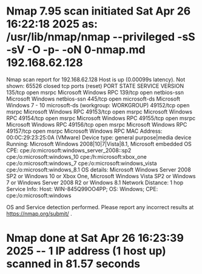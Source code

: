 # Nmap 7.95 scan initiated Sat Apr 26 16:22:18 2025 as: /usr/lib/nmap/nmap --privileged -sS -sV -O -p- -oN 0-nmap.md 192.168.62.128
Nmap scan report for 192.168.62.128
Host is up (0.00099s latency).
Not shown: 65526 closed tcp ports (reset)
PORT      STATE SERVICE      VERSION
135/tcp   open  msrpc        Microsoft Windows RPC
139/tcp   open  netbios-ssn  Microsoft Windows netbios-ssn
445/tcp   open  microsoft-ds Microsoft Windows 7 - 10 microsoft-ds (workgroup: WORKGROUP)
49152/tcp open  msrpc        Microsoft Windows RPC
49153/tcp open  msrpc        Microsoft Windows RPC
49154/tcp open  msrpc        Microsoft Windows RPC
49155/tcp open  msrpc        Microsoft Windows RPC
49156/tcp open  msrpc        Microsoft Windows RPC
49157/tcp open  msrpc        Microsoft Windows RPC
MAC Address: 00:0C:29:23:25:0A (VMware)
Device type: general purpose|media device
Running: Microsoft Windows 2008|10|7|Vista|8.1, Microsoft embedded
OS CPE: cpe:/o:microsoft:windows_server_2008::sp2 cpe:/o:microsoft:windows_10 cpe:/h:microsoft:xbox_one cpe:/o:microsoft:windows_7 cpe:/o:microsoft:windows_vista cpe:/o:microsoft:windows_8.1
OS details: Microsoft Windows Server 2008 SP2 or Windows 10 or Xbox One, Microsoft Windows Vista SP2 or Windows 7 or Windows Server 2008 R2 or Windows 8.1
Network Distance: 1 hop
Service Info: Host: WIN-845Q99OO4PP; OS: Windows; CPE: cpe:/o:microsoft:windows

OS and Service detection performed. Please report any incorrect results at https://nmap.org/submit/ .
# Nmap done at Sat Apr 26 16:23:39 2025 -- 1 IP address (1 host up) scanned in 81.57 seconds